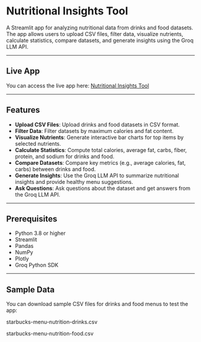 # Nutritional Insights Tool

A Streamlit app for analyzing nutritional data from drinks and food datasets. The app allows users to upload CSV files, filter data, visualize nutrients, calculate statistics, compare datasets, and generate insights using the Groq LLM API.

---

## Live App

You can access the live app here: [Nutritional Insights Tool](https://nutrition-tool-46vpq9ug8akd3szufcwuvy.streamlit.app/)

---

## Features

- **Upload CSV Files**: Upload drinks and food datasets in CSV format.
- **Filter Data**: Filter datasets by maximum calories and fat content.
- **Visualize Nutrients**: Generate interactive bar charts for top items by selected nutrients.
- **Calculate Statistics**: Compute total calories, average fat, carbs, fiber, protein, and sodium for drinks and food.
- **Compare Datasets**: Compare key metrics (e.g., average calories, fat, carbs) between drinks and food.
- **Generate Insights**: Use the Groq LLM API to summarize nutritional insights and provide healthy menu suggestions.
- **Ask Questions**: Ask questions about the dataset and get answers from the Groq LLM API.

---

## Prerequisites

- Python 3.8 or higher
- Streamlit
- Pandas
- NumPy
- Plotly
- Groq Python SDK

---
## Sample Data
You can download sample CSV files for drinks and food menus to test the app:

starbucks-menu-nutrition-drinks.csv

starbucks-menu-nutrition-food.csv
